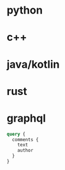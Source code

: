 # python
# c++
# java/kotlin
# rust
# graphql

```graphql
query {
  comments {
    text
    author
  }
}
```
